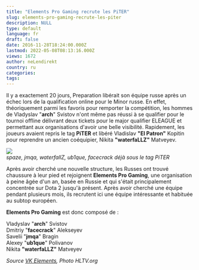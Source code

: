 ```yaml
---
title: "Elements Pro Gaming recrute les PiTER"
slug: elements-pro-gaming-recrute-les-piter
description: NULL
type: default
language: fr
draft: false
date: 2016-11-28T18:24:00.000Z
lastmod: 2022-05-08T08:13:16.000Z
views: 1672
author: neLendirekt
country: ru
categories:
tags:
---
```

Il y a exactement 20 jours, Preparation libérait son équipe russe après un échec lors de la qualification online pour le Minor russe. En effet, théoriquement parmi les favoris pour remporter la compétition, les hommes de Vladyslav "**arch**" Svistov n'ont même pas réussi à se qualifier pour le tournoi offline délivrant deux tickets pour le major qualifier ELEAGUE et permettant aux organisations d'avoir une belle visibilité. Rapidement, les joueurs avaient repris le tag **PiTER** et libéré Vladislav **"El Patron"** Kopitin pour reprendre un ancien coéquipier, Nikita **"waterfaLLZ"** Matveyev.

![](/storage/images/582c69212ae4d_14477497744204jpeg)  
_spaze, jmqa, waterfallZ, ub1que, facecrack déjà sous le tag PiTER_

Après avoir cherché une nouvelle structure, les Russes ont trouvé chaussure à leur pied et rejoignent **Elements Pro Gaming**, une organisation à peine âgée d'un an, basée en Russie et qui s'était principalement concentrée sur Dota 2 jusqu'à présent. Après avoir cherché une équipe pendant plusieurs mois, ils recrutent ici une équipe intéressante et habituée au subtop européen.

**Elements Pro Gaming** est donc composé de : 

Vladyslav "**arch**" Svistov  
Dmitriy "**facecrack**" Alekseyev  
Savelii "**jmqa**" Bragin  
Alexey "**ub1que**" Polivanov  
Nikita **"waterfaLLZ"** Matveyev

_Source [VK Elements](https://vk.com/elementspro?w=wall-108293294%5F92761), Photo HLTV.org_

